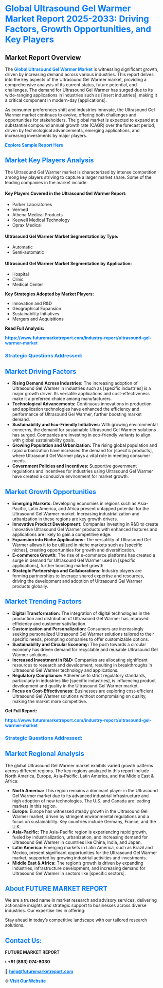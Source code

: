 <h1 style="color: #007BFF;">Global Ultrasound Gel Warmer Market Report 2025-2033: Driving Factors, Growth Opportunities, and Key Players</h1>

<section id="overview">
<h2>Market Report Overview</h2>
<p>The <a href="https://www.futuremarketreport.com/industry-report/ultrasound-gel-warmer-market" style="color: #007BFF; text-decoration: none;"><strong>Global Ultrasound Gel Warmer Market</strong></a> is witnessing significant growth, driven by increasing demand across various industries. This report delves into the key aspects of the Ultrasound Gel Warmer market, providing a comprehensive analysis of its current status, future potential, and challenges. The demand for Ultrasound Gel Warmer has surged due to its wide-ranging applications in industries such as [insert industries], making it a critical component in modern-day [applications].</p>
<p>As consumer preferences shift and industries innovate, the Ultrasound Gel Warmer market continues to evolve, offering both challenges and opportunities for stakeholders. The global market is expected to expand at a substantial compound annual growth rate (CAGR) over the forecast period, driven by technological advancements, emerging applications, and increasing investments by major players.</p>
</section>

<section id="overview">
<p><a href="https://www.futuremarketreport.com/request-sample/reportId=82929" style="color: #007BFF; text-decoration: none;"><strong>Explore Sample Report Here</strong></a></p>
</section>

<section id="key-players">
<h2 style="color: #007BFF;">Market Key Players Analysis</h2>
<p>The Ultrasound Gel Warmer market is characterized by intense competition among key players striving to capture a larger market share. Some of the leading companies in the market include:</p>
<h4>Key Players Covered in the Ultrasound Gel Warmer Report:</h4>
<ul><li>Parker Laboratories</li><li>Vermed</li><li>Athena Medical Products</li><li>Keewell Medical Technology</li><li>Oprax Medical</li></ul>
<h4>Ultrasound Gel Warmer Market Segmentation by Type:</h4>
<ul><li>Automatic</li><li>Semi-automatic</li></ul>

<h4>Ultrasound Gel Warmer Market Segmentation by Application:</h4>
<ul><li>Hospital</li><li>Clinic</li><li>Medical Center</li></ul>
<p><strong>Key Strategies Adopted by Market Players:</strong></p>
<ul>
<li>Innovation and R&D</li>
<li>Geographical Expansion</li>
<li>Sustainability Initiatives</li>
<li>Mergers and Acquisitions</li>
</ul>
</section>

<section>
<p><strong>Read Full Analysis: </strong></p><a href="https://www.futuremarketreport.com/industry-report/ultrasound-gel-warmer-market" style="color: #007BFF; text-decoration: none;"><strong>https://www.futuremarketreport.com/industry-report/ultrasound-gel-warmer-market</strong></a>
<h3 style="color: #007BFF;">Strategic Questions Addressed:</h3>
</section>

<section id="driving-factors">
<h2 style="color: #007BFF;">Market Driving Factors</h2>
<ul>
<li><strong>Rising Demand Across Industries:</strong> The increasing adoption of Ultrasound Gel Warmer in industries such as [specific industries] is a major growth driver. Its versatile applications and cost-effectiveness make it a preferred choice among manufacturers.</li>
<li><strong>Technological Advancements:</strong> Continuous innovations in production and application technologies have enhanced the efficiency and performance of Ultrasound Gel Warmer, further boosting market demand.</li>
<li><strong>Sustainability and Eco-Friendly Initiatives:</strong> With growing environmental concerns, the demand for sustainable Ultrasound Gel Warmer solutions has surged. Companies are investing in eco-friendly variants to align with global sustainability goals.</li>
<li><strong>Growing Population and Urbanization:</strong> The rising global population and rapid urbanization have increased the demand for [specific products], where Ultrasound Gel Warmer plays a vital role in meeting consumer needs.</li>
<li><strong>Government Policies and Incentives:</strong> Supportive government regulations and incentives for industries using Ultrasound Gel Warmer have created a conducive environment for market growth.</li>
</ul>
</section>

<section id="growth-opportunities">
<h2 style="color: #007BFF;">Market Growth Opportunities</h2>
<ul>
<li><strong>Emerging Markets:</strong> Developing economies in regions such as Asia-Pacific, Latin America, and Africa present untapped potential for the Ultrasound Gel Warmer market. Increasing industrialization and urbanization in these regions are key growth drivers.</li>
<li><strong>Innovative Product Development:</strong> Companies investing in R&D to create innovative Ultrasound Gel Warmer products with enhanced features and applications are likely to gain a competitive edge.</li>
<li><strong>Expansion into Niche Applications:</strong> The versatility of Ultrasound Gel Warmer allows it to be utilized in niche markets such as [specific niches], creating opportunities for growth and diversification.</li>
<li><strong>E-commerce Growth:</strong> The rise of e-commerce platforms has created a surge in demand for Ultrasound Gel Warmer used in [specific applications], further boosting market growth.</li>
<li><strong>Strategic Partnerships and Collaborations:</strong> Industry players are forming partnerships to leverage shared expertise and resources, driving the development and adoption of Ultrasound Gel Warmer products globally.</li>
</ul>
</section>

<section id="trending-factors">
<h2 style="color: #007BFF;">Market Trending Factors</h2>
<ul>
<li><strong>Digital Transformation:</strong> The integration of digital technologies in the production and distribution of Ultrasound Gel Warmer has improved efficiency and customer satisfaction.</li>
<li><strong>Customization and Personalization:</strong> Consumers are increasingly seeking personalized Ultrasound Gel Warmer solutions tailored to their specific needs, prompting companies to offer customizable options.</li>
<li><strong>Sustainability and Circular Economy:</strong> The push towards a circular economy has driven demand for recyclable and reusable Ultrasound Gel Warmer solutions.</li>
<li><strong>Increased Investment in R&D:</strong> Companies are allocating significant resources to research and development, resulting in breakthroughs in Ultrasound Gel Warmer technology and applications.</li>
<li><strong>Regulatory Compliance:</strong> Adherence to strict regulatory standards, particularly in industries like [specific industries], is influencing product development and quality in the Ultrasound Gel Warmer market.</li>
<li><strong>Focus on Cost-Effectiveness:</strong> Businesses are exploring cost-efficient Ultrasound Gel Warmer solutions without compromising on quality, making the market more competitive.</li>
</ul>
</section>

<section>
<p><strong>Get Full Report: </strong></p><a href="https://www.futuremarketreport.com/industry-report/ultrasound-gel-warmer-market" style="color: #007BFF; text-decoration: none;"><strong>https://www.futuremarketreport.com/industry-report/ultrasound-gel-warmer-market</strong></a>
<h3 style="color: #007BFF;">Strategic Questions Addressed:</h3>
</section>


<section id="regional-analysis">
<h2 style="color: #007BFF;">Market Regional Analysis</h2>
<p>The global Ultrasound Gel Warmer market exhibits varied growth patterns across different regions. The key regions analyzed in this report include North America, Europe, Asia-Pacific, Latin America, and the Middle East & Africa:</p>
<ul>
<li><strong>North America:</strong> This region remains a dominant player in the Ultrasound Gel Warmer market due to its advanced industrial infrastructure and high adoption of new technologies. The U.S. and Canada are leading markets in this region.</li>
<li><strong>Europe:</strong> Europe has witnessed steady growth in the Ultrasound Gel Warmer market, driven by stringent environmental regulations and a focus on sustainability. Key countries include Germany, France, and the U.K.</li>
<li><strong>Asia-Pacific:</strong> The Asia-Pacific region is experiencing rapid growth, fueled by industrialization, urbanization, and increasing demand for Ultrasound Gel Warmer in countries like China, India, and Japan.</li>
<li><strong>Latin America:</strong> Emerging markets in Latin America, such as Brazil and Mexico, present significant opportunities for the Ultrasound Gel Warmer market, supported by growing industrial activities and investments.</li>
<li><strong>Middle East & Africa:</strong> The region’s growth is driven by expanding industries, infrastructure development, and increasing demand for Ultrasound Gel Warmer in sectors like [specific sectors].</li>
</ul>
</section>

<footer>
<h2 style="color: #007BFF;">About FUTURE MARKET REPORT</h2>
<p>We are a trusted name in market research and advisory services, delivering actionable insights and strategic support to businesses across diverse industries. Our expertise lies in offering:</p>

<p>Stay ahead in today’s competitive landscape with our tailored research solutions.</p>

<h2 style="color: #007BFF;">Contact Us:</h2>
<p><strong>FUTURE MARKET REPORT</strong></p>
<p>📞 <strong>+91 (883) 074-8030</strong></p>
<p>📧 <strong><a href="mailto:help@futuremarketreport.com" style="color: #007BFF;">help@futuremarketreport.com</a></strong></p>
<p>🌐 <strong><a href="https://www.futuremarketreport.com/" style="color: #007BFF;">Visit Our Website</a></strong></p>
</footer>